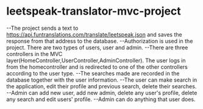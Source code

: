 # leetspeak-translator-mvc-project
 --The project sends a text to https://api.funtranslations.com/translate/leetspeak.json and saves the response from that address to the database.
--Authorization is used in the project. There are two types of users, user and admin.
--There are three controllers in the MVC layer(HomeController,UserController,AdminController). The user logs in from the homecontroller and is redirected to one of the other controllers 
according to the user type.
--The searches made are recorded in the database together with the user information.
--The user can make search in the application, edit their profile and previous search, delete their searches.
--Admin can add new user, add new admin, delete any user's profile, delete any search and edit users' profile.
--Admin can do anything that user does.
